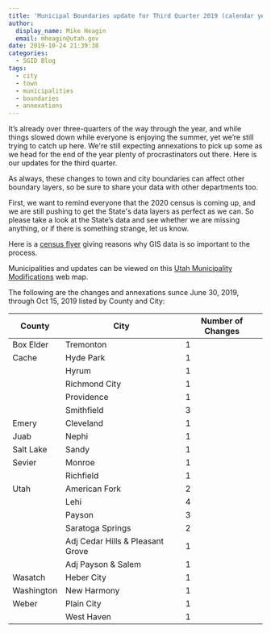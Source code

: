 ```yaml
---
title: 'Municipal Boundaries update for Third Quarter 2019 (calendar year)'
author:
  display_name: Mike Heagin
  email: mheagin@utah.gov
date: 2019-10-24 21:39:38
categories:
  - SGID Blog
tags:
  - city
  - town
  - municipalities
  - boundaries
  - annexations
---
```


It’s already over three-quarters of the way through the year, and while things slowed down while everyone is enjoying the summer, yet we’re still trying to catch up here. We're still expecting annexations to pick up some as we head for the end of the year plenty of procrastinators out there. Here is our updates for the third quarter.

As always, these changes to town and city boundaries can affect other boundary layers, so be sure to share your data with other departments too.

First, we want to remind everyone that the 2020 census is coming up, and we are still pushing to get the State's data layers as perfect as we can. So please take a look at the State’s data and see whether we are missing anything, or if there is something strange, let us know.

Here is a [census flyer](https://www2.census.gov/geo/pdfs/partnerships/GEO_Program_Flyer.pdf) giving reasons why GIS data is so important to the process.

Municipalities and updates can be viewed on this [Utah Municipality Modifications](https://www.arcgis.com/home/webmap/viewer.html?webmap=c5ab7e0fcd514f1a9db6b8dad55bba63) web map.

The following are the changes and annexations sunce June 30, 2019, through Oct 15, 2019 listed by County and City:

| County | City | Number of Changes |
| --- | --- | --- |
| Box Elder | Tremonton | 1 |
| Cache | Hyde Park | 1 |
| | Hyrum | 1 |
| | Richmond City | 1 |
| | Providence | 1 |
| | Smithfield | 3 |
| Emery | Cleveland  | 1 |
| Juab | Nephi | 1 |
| Salt Lake | Sandy | 1 |
| Sevier | Monroe | 1 |
| | Richfield | 1 |
| Utah | American Fork | 2 |
| | Lehi | 4 |
| | Payson | 3 |
| | Saratoga Springs | 2 |
| | Adj Cedar Hills & Pleasant Grove | 1 |
| | Adj Payson & Salem | 1 |
| Wasatch | Heber City | 1 |
| Washington | New Harmony | 1 |
| Weber | Plain City | 1 |
| | West Haven | 1 |
